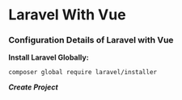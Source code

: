 # Laravel With Vue
### Configuration Details of Laravel with Vue

**Install Laravel Globally:**

```composer global require laravel/installer```

***Create Project***
